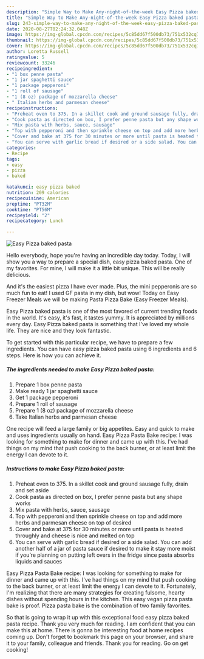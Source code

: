 ```yaml
---
description: "Simple Way to Make Any-night-of-the-week Easy Pizza baked pasta"
title: "Simple Way to Make Any-night-of-the-week Easy Pizza baked pasta"
slug: 243-simple-way-to-make-any-night-of-the-week-easy-pizza-baked-pasta
date: 2020-08-27T02:24:32.048Z
image: https://img-global.cpcdn.com/recipes/5c85dd67f500db73/751x532cq70/easy-pizza-baked-pasta-recipe-main-photo.jpg
thumbnail: https://img-global.cpcdn.com/recipes/5c85dd67f500db73/751x532cq70/easy-pizza-baked-pasta-recipe-main-photo.jpg
cover: https://img-global.cpcdn.com/recipes/5c85dd67f500db73/751x532cq70/easy-pizza-baked-pasta-recipe-main-photo.jpg
author: Loretta Russell
ratingvalue: 5
reviewcount: 33246
recipeingredient:
- "1 box penne pasta"
- "1 jar spaghetti sauce"
- "1 package pepperoni"
- "1 roll of sausage"
- "1 (8 oz) package of mozzarella cheese"
- " Italian herbs and parmesan cheese"
recipeinstructions:
- "Preheat oven to 375. In a skillet cook and ground sausage fully, drain and set aside"
- "Cook pasta as directed on box, I prefer penne pasta but any shape works"
- "Mix pasta with herbs, sauce, sausage"
- "Top with pepperoni and then sprinkle cheese on top and add more herbs and parmesan cheese on top of desired"
- "Cover and bake at 375 for 30 minutes or more until pasta is heated throughly and cheese is nice and melted on top"
- "You can serve with garlic bread if desired or a side salad. You can add another half of a jar of pasta sauce if desired to make it stay more moist if you’re planning on putting left overs in the fridge since pasta absorbs liquids and sauces"
categories:
- Recipe
tags:
- easy
- pizza
- baked

katakunci: easy pizza baked 
nutrition: 209 calories
recipecuisine: American
preptime: "PT32M"
cooktime: "PT56M"
recipeyield: "2"
recipecategory: Lunch

---
```



![Easy Pizza baked pasta](https://img-global.cpcdn.com/recipes/5c85dd67f500db73/751x532cq70/easy-pizza-baked-pasta-recipe-main-photo.jpg)

Hello everybody, hope you're having an incredible day today. Today, I will show you a way to prepare a special dish, easy pizza baked pasta. One of my favorites. For mine, I will make it a little bit unique. This will be really delicious.

And it&#39;s the easiest pizza I have ever made. Plus, the mini pepperonis are so much fun to eat! I used GF pasta in my dish, but wow! Today on Easy Freezer Meals we will be making Pasta Pizza Bake (Easy Freezer Meals).

Easy Pizza baked pasta is one of the most favored of current trending foods in the world. It's easy, it's fast, it tastes yummy. It is appreciated by millions every day. Easy Pizza baked pasta is something that I've loved my whole life. They are nice and they look fantastic.


To get started with this particular recipe, we have to prepare a few ingredients. You can have easy pizza baked pasta using 6 ingredients and 6 steps. Here is how you can achieve it.

<!--inarticleads1-->

##### The ingredients needed to make Easy Pizza baked pasta:

1. Prepare 1 box penne pasta
1. Make ready 1 jar spaghetti sauce
1. Get 1 package pepperoni
1. Prepare 1 roll of sausage
1. Prepare 1 (8 oz) package of mozzarella cheese
1. Take  Italian herbs and parmesan cheese


One recipe will feed a large family or big appetites. Easy and quick to make and uses ingredients usually on hand. Easy Pizza Pasta Bake recipe: I was looking for something to make for dinner and came up with this. I&#39;ve had things on my mind that push cooking to the back burner, or at least limit the energy I can devote to it. 

<!--inarticleads2-->

##### Instructions to make Easy Pizza baked pasta:

1. Preheat oven to 375. In a skillet cook and ground sausage fully, drain and set aside
1. Cook pasta as directed on box, I prefer penne pasta but any shape works
1. Mix pasta with herbs, sauce, sausage
1. Top with pepperoni and then sprinkle cheese on top and add more herbs and parmesan cheese on top of desired
1. Cover and bake at 375 for 30 minutes or more until pasta is heated throughly and cheese is nice and melted on top
1. You can serve with garlic bread if desired or a side salad. You can add another half of a jar of pasta sauce if desired to make it stay more moist if you’re planning on putting left overs in the fridge since pasta absorbs liquids and sauces


Easy Pizza Pasta Bake recipe: I was looking for something to make for dinner and came up with this. I&#39;ve had things on my mind that push cooking to the back burner, or at least limit the energy I can devote to it. Fortunately, I&#39;m realizing that there are many strategies for creating fulsome, hearty dishes without spending hours in the kitchen. This easy vegan pizza pasta bake is proof. Pizza pasta bake is the combination of two family favorites. 

So that is going to wrap it up with this exceptional food easy pizza baked pasta recipe. Thank you very much for reading. I am confident that you can make this at home. There is gonna be interesting food at home recipes coming up. Don't forget to bookmark this page on your browser, and share it to your family, colleague and friends. Thank you for reading. Go on get cooking!
